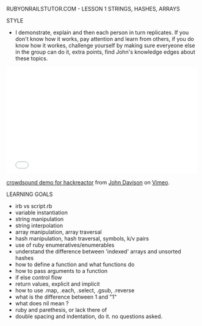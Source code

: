 RUBYONRAILSTUTOR.COM - LESSON 1
STRINGS, HASHES, ARRAYS

STYLE
  - I demonstrate, explain and then each person in turn replicates.  If you don't know how it works, pay attention and learn from others, if you do know how it workes, challenge yourself by making sure everyeone else in the group can do it, extra points, find John's knowledge edges about these topics.  

<iframe src="//player.vimeo.com/video/77200915" width="500" height="280" frameborder="0" webkitallowfullscreen mozallowfullscreen allowfullscreen></iframe> <p><a href="http://vimeo.com/77200915">crowdsound demo for hackreactor</a> from <a href="http://vimeo.com/user11463633">John Davison</a> on <a href="https://vimeo.com">Vimeo</a>.</p>

LEARNING GOALS
  - irb vs script.rb
  - variable instantiation
  - string manipulation  
  - string interpolation
  - array manipulation, array traversal
  - hash manipulation, hash traversal, symbols, k/v pairs
  - use of ruby enumeratives/enumerables
  - understand the difference between 'indexed' arrays and unsorted hashes
  - how to define a function and what functions do
  - how to pass arguments to a function
  - if else control flow
  - return values, explicit and implicit
  - how to use .map, .each, .select, .gsub, .reverse
  - what is the difference between 1 and "1"
  - what does nil mean ?
  - ruby and parethesis, or lack there of
  - double spacing and indentation, do it. no questions asked.

